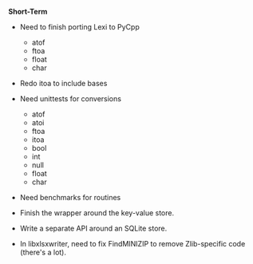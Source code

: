 **Short-Term**

- Need to finish porting Lexi to PyCpp
    - atof
    - ftoa
    - float
    - char

- Redo itoa to include bases

- Need unittests for conversions
    - atof
    - atoi
    - ftoa
    - itoa
    - bool
    - int
    - null
    - float
    - char

- Need benchmarks for routines

- Finish the wrapper around the key-value store.
- Write a separate API around an SQLite store.

- In libxlsxwriter, need to fix FindMINIZIP to remove Zlib-specific code (there's a lot).


